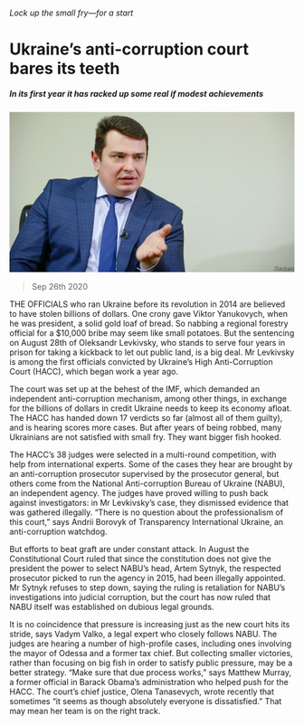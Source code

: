 ###### Lock up the small fry—for a start

# Ukraine’s anti-corruption court bares its teeth 

##### In its first year it has racked up some real if modest achievements 

![image](images/20200926_EUP003_0.jpg) 

> Sep 26th 2020 

THE OFFICIALS who ran Ukraine before its revolution in 2014 are believed to have stolen billions of dollars. One crony gave Viktor Yanukovych, when he was president, a solid gold loaf of bread. So nabbing a regional forestry official for a $10,000 bribe may seem like small potatoes. But the sentencing on August 28th of Oleksandr Levkivsky, who stands to serve four years in prison for taking a kickback to let out public land, is a big deal. Mr Levkivsky is among the first officials convicted by Ukraine’s High Anti-Corruption Court (HACC), which began work a year ago.

The court was set up at the behest of the IMF, which demanded an independent anti-corruption mechanism, among other things, in exchange for the billions of dollars in credit Ukraine needs to keep its economy afloat. The HACC has handed down 17 verdicts so far (almost all of them guilty), and is hearing scores more cases. But after years of being robbed, many Ukrainians are not satisfied with small fry. They want bigger fish hooked.


The HACC’s 38 judges were selected in a multi-round competition, with help from international experts. Some of the cases they hear are brought by an anti-corruption prosecutor supervised by the prosecutor general, but others come from the National Anti-corruption Bureau of Ukraine (NABU), an independent agency. The judges have proved willing to push back against investigators: in Mr Levkivsky’s case, they dismissed evidence that was gathered illegally. “There is no question about the professionalism of this court,” says Andrii Borovyk of Transparency International Ukraine, an anti-corruption watchdog.

But efforts to beat graft are under constant attack. In August the Constitutional Court ruled that since the constitution does not give the president the power to select NABU’s head, Artem Sytnyk, the respected prosecutor picked to run the agency in 2015, had been illegally appointed. Mr Sytnyk refuses to step down, saying the ruling is retaliation for NABU’s investigations into judicial corruption, but the court has now ruled that NABU itself was established on dubious legal grounds.

It is no coincidence that pressure is increasing just as the new court hits its stride, says Vadym Valko, a legal expert who closely follows NABU. The judges are hearing a number of high-profile cases, including ones involving the mayor of Odessa and a former tax chief. But collecting smaller victories, rather than focusing on big fish in order to satisfy public pressure, may be a better strategy. “Make sure that due process works,” says Matthew Murray, a former official in Barack Obama’s administration who helped push for the HACC. The court’s chief justice, Olena Tanasevych, wrote recently that sometimes “it seems as though absolutely everyone is dissatisfied.” That may mean her team is on the right track.

